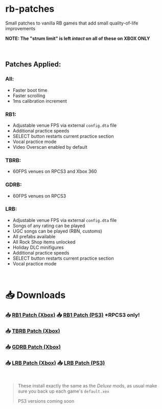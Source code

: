 # rb-patches
 
Small patches to vanilla RB games that add small quality-of-life improvements

**NOTE: The "strum limit" is left *intact* on all of these on XBOX ONLY**

</br>

## Patches Applied:

### All:

- Faster boot time
- Faster scrolling
- 1ms calibration increment

### RB1:

- Adjustable venue FPS via external `config.dta` file
- Additional practice speeds
- SELECT button restarts current practice section
- Vocal practice mode
- Video Overscan enabled by default

### TBRB:

- 60FPS venues on RPCS3 and Xbox 360

### GDRB:

- 60FPS venues on RPCS3

### LRB:

- Adjustable venue FPS via external `config.dta` file
- Songs of any rating can be played
- UGC songs can be played (RBN, customs)
- All prefabs available
- All Rock Shop items unlocked
- Holiday DLC minifigures
- Additional practice speeds
- SELECT button restarts current practice section
- Vocal practice mode

</br>

# 📥 Downloads

### 📥 [RB1 Patch (Xbox)](https://nightly.link/lunalawl/rb-patches/workflows/build/main/RB1-Patch-Xbox.zip) 📥 [RB1 Patch (PS3)](https://nightly.link/lunalawl/rb-patches/workflows/build/main/RB1-Patch-PS3.zip) *RPCS3 only!
### 📥 [TBRB Patch (Xbox)](https://nightly.link/lunalawl/rb-patches/workflows/build/main/TBRB-Patch-Xbox.zip)
### 📥 [GDRB Patch (Xbox)](https://nightly.link/lunalawl/rb-patches/workflows/build/main/GDRB-Patch-Xbox.zip)
### 📥 [LRB Patch (Xbox)](https://nightly.link/lunalawl/rb-patches/workflows/build/main/LRB-Patch-Xbox.zip) 📥 [LRB Patch (PS3)](https://nightly.link/lunalawl/rb-patches/workflows/build/main/LRB-Patch-PS3.zip)

</br>

> These install exactly the same as the *Deluxe* mods, as usual make sure you back up each game's `default.xex`
> 
> PS3 versions coming soon
